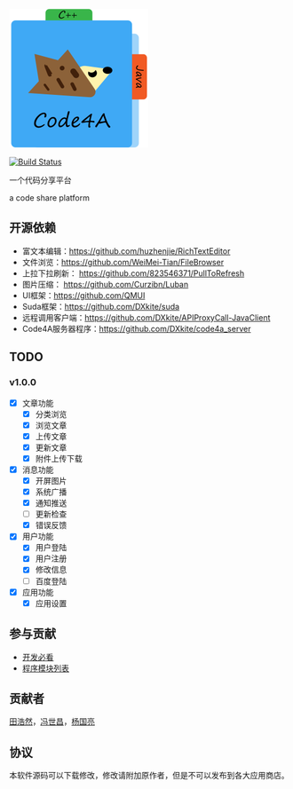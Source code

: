 ![Icon](docs/assets/code4a.svg)

[![Build Status](https://travis-ci.org/TTHHR/code4a.svg)](https://travis-ci.org/TTHHR/code4a)

一个代码分享平台

a code share platform

## 开源依赖

- 富文本编辑：https://github.com/huzhenjie/RichTextEditor
- 文件浏览：https://github.com/WeiMei-Tian/FileBrowser
- 上拉下拉刷新： https://github.com/823546371/PullToRefresh
- 图片压缩： https://github.com/Curzibn/Luban
- UI框架：https://github.com/QMUI
- Suda框架：https://github.com/DXkite/suda
- 远程调用客户端：https://github.com/DXkite/APIProxyCall-JavaClient
- Code4A服务器程序：https://github.com/DXkite/code4a_server

## TODO
### v1.0.0

- [x] 文章功能
    - [x] 分类浏览
    - [x] 浏览文章
    - [x] 上传文章
    - [x] 更新文章
    - [x] 附件上传下载
- [x] 消息功能
    - [x] 开屏图片
    - [x] 系统广播
    - [x] 通知推送
    - [ ] 更新检查
    - [x] 错误反馈
- [x] 用户功能
    - [x] 用户登陆
    - [x] 用户注册
    - [x] 修改信息
    - [ ] 百度登陆
- [x] 应用功能
    - [x] 应用设置
 
## 参与贡献

- [开发必看](docs/before-develop.md)
- [程序模块列表](docs/module.md)

## 贡献者
[田浩然](https://github.com/TTHHR)，[冯世昌](https://github.com/DXkite)，[杨国亮](https://github.com/YGLLL)

## 协议

本软件源码可以下载修改，修改请附加原作者，但是不可以发布到各大应用商店。
